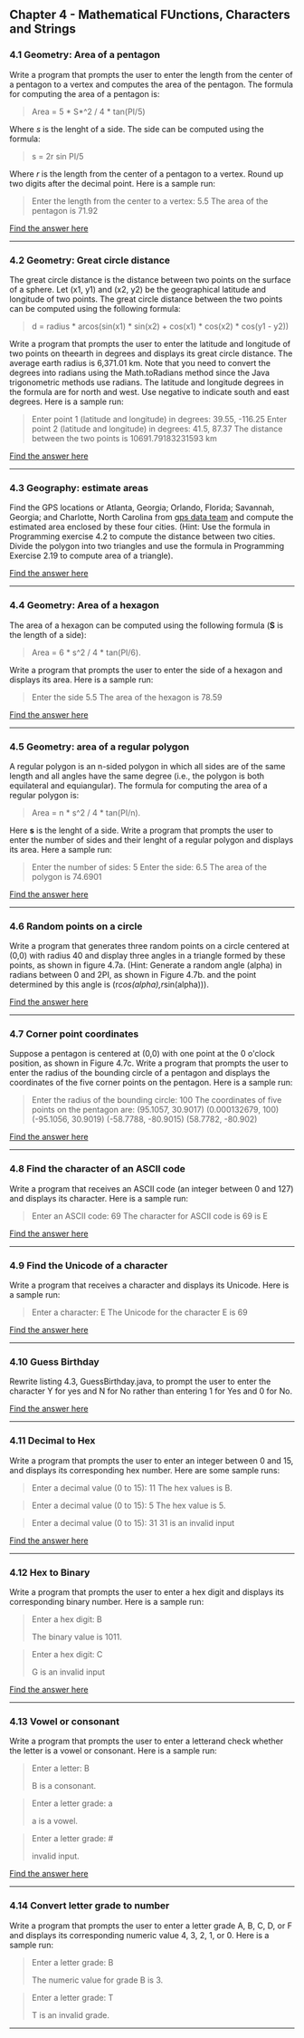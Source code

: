 ## Chapter 4 - Mathematical FUnctions, Characters and Strings
### 4.1 Geometry: Area of a pentagon
Write a program that prompts the user to enter the length from the center of a pentagon to a vertex and computes the area of the pentagon. The formula for computing the area of a pentagon is:

> Area = 5 * S*^2 / 4 * tan(PI/5)

Where *s* is the lenght of a side. The side can be computed using the formula:

> s = 2r sin PI/5

Where *r* is the length from the center of a pentagon to a vertex. Round up two digits after the decimal point. Here is a sample run:

>Enter the length from the center to a vertex: 5.5
> The area of the pentagon is 71.92

[Find the answer here](https://github.com/jorgeAML/XLVExercisEscript/blob/master/Chapter4_Mathematical_Functions/AreaOfAPentagon.java)

---
### 4.2 Geometry: Great circle distance
The great circle distance is the distance between two points on the surface of a sphere. Let (x1, y1) and (x2, y2) be the geographical latitude and longitude of two points. The great circle distance between the two points can be computed using the following formula:

>d = radius * arcos(sin(x1) * sin(x2) + cos(x1) * cos(x2) * cos(y1 - y2))

Write a program that prompts the user to enter the latitude and longitude of two points on theearth in degrees and displays its great circle distance. The average earth radius is 6,371.01 km. Note that you need to convert the degrees into radians using the Math.toRadians method since the Java trigonometric methods use radians. The latitude and longitude degrees in the formula are for north and west. Use negative to indicate south and east degrees. Here is a sample run:

>Enter point 1 (latitude and longitude) in degrees: 39.55, -116.25
>Enter point 2 (latitude and longitude) in degrees: 41.5, 87.37
>The distance between the two points is 10691.79183231593 km

[Find the answer here](https://github.com/jorgeAML/XLVExercisEscript/blob/master/Chapter4_Mathematical_Functions/GreatCircleDistance.java)

---
### 4.3 Geography: estimate areas
Find the GPS locations or Atlanta, Georgia; Orlando, Florida; Savannah, Georgia; and Charlotte, North Carolina from [gps data team](www.gps-data-team.com/map/) and compute the estimated area enclosed by these four cities. (Hint: Use the formula in Programming exercise 4.2 to compute the distance between two cities. Divide the polygon into two triangles and use the formula in Programming Exercise 2.19 to compute area of a triangle).

[Find the answer here](https://github.com/jorgeAML/XLVExercisEscript/blob/master/Chapter4_Mathematical_Functions/EstimateAreas.java)

---
### 4.4 Geometry: Area of a hexagon
The area of a hexagon can be computed using the following formula (**S** is the length of a side):

>Area = 6 * s^2 / 4 * tan(PI/6).

Write a program that prompts the user to enter the side of a hexagon and displays its area. Here is a sample run:

>Enter the side 5.5
>The area of the hexagon is 78.59

[Find the answer here](https://github.com/jorgeAML/XLVExercisEscript/blob/master/Chapter4_Mathematical_Functions/AreaOfAHexagon.java)

---
### 4.5 Geometry: area of a regular polygon
A regular polygon is an n-sided polygon in which all sides are of the same length and all angles have the same degree (i.e., the polygon is both equilateral and equiangular). The formula for computing the area of a regular polygon is:

>Area = n * s^2 / 4 * tan(PI/n).

Here **s** is the lenght of a side. Write a program that prompts the user to enter the number of sides and their lenght of a regular polygon and displays its area. Here a sample run:

>Enter the number of sides: 5
>Enter the side: 6.5
>The area of the polygon is 74.6901

[Find the answer here](https://github.com/jorgeAML/XLVExercisEscript/blob/master/Chapter4_Mathematical_Functions/AreaOfARegularPolygon.java)

---
### 4.6 Random points on a circle
Write a program that generates three random points on a circle centered at (0,0) with radius 40 and display three angles in a triangle formed by these points, as shown in figure 4.7a. (Hint: Generate a random angle (alpha) in radians between 0 and 2PI, as shown in Figure 4.7b. and the point determined by this angle is (r*cos(alpha),r*sin(alpha))).

[Find the answer here](https://github.com/jorgeAML/XLVExercisEscript/blob/master/Chapter4_Mathematical_Functions/RandomPointOnACircle.java)

---
### 4.7 Corner point coordinates
Suppose a pentagon is centered at (0,0) with one point at the 0 o'clock position, as shown in Figure 4.7c. Write a program that prompts the user to enter the radius of the bounding circle of a pentagon and displays the coordinates of the five corner points on the pentagon. Here is a sample run:

>Enter the radius of the bounding circle: 100
>The coordinates of five points on the pentagon are:
> (95.1057, 30.9017)
> (0.000132679, 100)
> (-95.1056, 30.9019)
> (-58.7788, -80.9015)
> (58.7782, -80.902)

[Find the answer here](https://github.com/jorgeAML/XLVExercisEscript/blob/master/Chapter4_Mathematical_Functions/CornerPointCoordinates.java)

---
### 4.8 Find the character of an ASCII code
Write a program that receives an ASCII code (an integer between 0 and 127) and displays its character. Here is a sample run:

>Enter an ASCII code: 69
>The character for ASCII code is 69 is E

[Find the answer here](https://github.com/jorgeAML/XLVExercisEscript/blob/master/Chapter4_Mathematical_Functions/AsciiCode.java)

---
### 4.9 Find the Unicode of a character
Write a program that receives a character and displays its Unicode. Here is a sample run:

>Enter a character: E
>The Unicode for the character E is 69

[Find the answer here](https://github.com/jorgeAML/XLVExercisEscript/blob/master/Chapter4_Mathematical_Functions/UnicodeCharacter.java)

---
### 4.10 Guess Birthday
Rewrite listing 4.3, GuessBirthday.java, to prompt the user to enter the character Y for yes and N for No rather than entering 1 for Yes and 0 for No.

[Find the answer here](https://github.com/jorgeAML/XLVExercisEscript/blob/master/Chapter4_Mathematical_Functions/GuessBirthday.java)

---
### 4.11 Decimal to Hex
Write a program that prompts the user to enter an integer between 0 and 15, and displays its corresponding hex number. Here are some sample runs:

>Enter a decimal value (0 to 15): 11
>The hex values is B.

>Enter a decimal value (0 to 15): 5
>The hex value is 5.

>Enter a decimal value (0 to 15): 31
>31 is an invalid input

[Find the answer here](https://github.com/jorgeAML/XLVExercisEscript/blob/master/Chapter4_Mathematical_Functions/DecimalToHex.java)

---
### 4.12 Hex to Binary
Write a program that prompts the user to enter a hex digit and displays its corresponding binary number. Here is a sample run:

>Enter a hex digit: B
>
>The binary value is 1011.

>Enter a hex digit: C
>
>G is an invalid input

[Find the answer here](https://github.com/jorgeAML/XLVExercisEscript/blob/master/Chapter4_Mathematical_Functions/HexToBinary.java)

---
### 4.13 Vowel or consonant
Write a program that prompts the user to enter a letterand check whether the letter is a vowel or consonant. Here is a sample run:

>Enter a letter: B
>
>B is a consonant.

>Enter a letter grade: a
>
>a is a vowel.

>Enter a letter grade: #
>
>invalid input.

[Find the answer here](https://github.com/jorgeAML/XLVExercisEscript/blob/master/Chapter4_Mathematical_Functions/VowelOrConsonant.java)

---
### 4.14 Convert letter grade to number
Write a program that prompts the user to enter a letter grade A, B, C, D, or F and displays its corresponding numeric value 4, 3, 2, 1, or 0. Here is a sample run:

>Enter a letter grade: B
>
>The numeric value for grade B is 3.

>Enter a letter grade: T
>
>T is an invalid grade.

---
